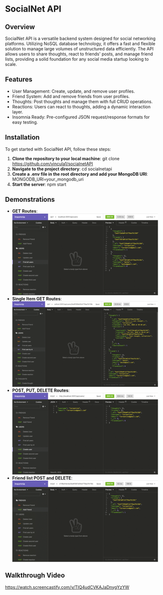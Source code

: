 # SocialNet API

## Overview

SocialNet API is a versatile backend system designed for social networking platforms. Utilizing NoSQL database technology, it offers a fast and flexible solution to manage large volumes of unstructured data efficiently. The API allows users to share thoughts, react to friends' posts, and manage friend lists, providing a solid foundation for any social media startup looking to scale.

## Features

- User Management: Create, update, and remove user profiles.
- Friend System: Add and remove friends from user profiles.
- Thoughts: Post thoughts and manage them with full CRUD operations.
- Reactions: Users can react to thoughts, adding a dynamic interaction layer.
- Insomnia Ready: Pre-configured JSON request/response formats for easy testing.

## Installation

To get started with SocialNet API, follow these steps:

1. **Clone the repository to your local machine**:
git clone https://github.com/vincula1/socialnetAPI
2. **Navigate to the project directory**:
cd socialnetapi
3. **Create a .env file in the root directory and add your MongoDB URI**:
MONGODB_URI=your_mongodb_uri
4. **Start the server**:
npm start

## Demonstrations

- **GET Routes**: ![Get Routes](Assets/18-nosql-homework-demo-01.gif)
- **Single Item GET Routes**: ![Get by ID](Assets/18-nosql-homework-demo-02.gif)
- **POST, PUT, DELETE Routes**: ![Post Put Delete routes](Assets/18-nosql-homework-demo-03.gif)
- **Friend list POST and DELETE**: ![Friend list](Assets/18-nosql-homework-demo-04.gif)

## Walkthrough Video

https://watch.screencastify.com/v/TIQ4udCVKAJaDnygYzYW